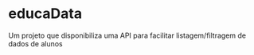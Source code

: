 # educaData
Um projeto que disponibiliza uma API para facilitar listagem/filtragem de dados de alunos
